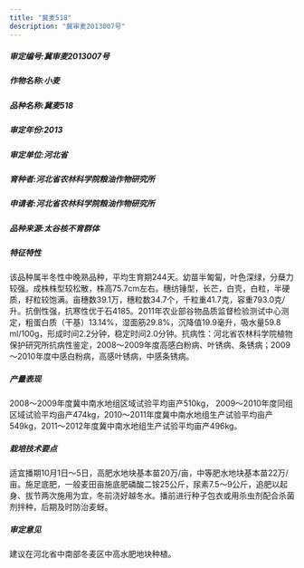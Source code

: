 ```yaml
---
title: "冀麦518"
description: "冀审麦2013007号"
---
```

##### 审定编号:冀审麦2013007号

##### 作物名称:小麦

##### 品种名称:冀麦518

##### 审定年份:2013

##### 审定单位:河北省

##### 育种者:河北省农林科学院粮油作物研究所

##### 申请者:河北省农林科学院粮油作物研究所

##### 品种来源:太谷核不育群体

##### 特征特性
该品种属半冬性中晚熟品种，平均生育期244天。幼苗半匍匐，叶色深绿，分蘖力较强。成株株型较松散，株高75.7cm左右。穗纺锤型，长芒，白壳，白粒，半硬质，籽粒较饱满。亩穗数39.1万，穗粒数34.7个，千粒重41.7克，容重793.0克/升。抗倒性强，抗寒性优于石4185。2011年农业部谷物品质监督检验测试中心测定，粗蛋白质（干基）13.14%，湿面筋29.8%，沉降值19.9毫升，吸水量59.8 ml/100g，形成时间2.2分钟，稳定时间2.0分钟。抗病性：河北省农林科学院植物保护研究所抗病性鉴定，2008～2009年度高感白粉病、叶锈病、条锈病；2009～2010年度中感白粉病，高感叶锈病，中感条锈病。

##### 产量表现
2008～2009年度冀中南水地组区域试验平均亩产510kg， 2009～2010年度同组区域试验平均亩产474kg，2010～2011年度冀中南水地组生产试验平均亩产549kg，2011～2012年度冀中南水地组生产试验平均亩产496kg。

##### 栽培技术要点
适宜播期10月1日～5日，高肥水地块基本苗20万/亩，中等肥水地块基本苗22万/亩。施足底肥，一般麦田亩施底肥磷酸二铵25公斤，尿素7.5～9公斤，追肥以起身、拔节两次施用为宜，冬前浇好越冬水。播前进行种子包衣或用杀虫剂配合杀菌剂拌种，后期及时防治麦蚜。

##### 审定意见
建议在河北省中南部冬麦区中高水肥地块种植。
